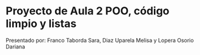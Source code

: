 # Proyecto de Aula 2 POO, código limpio y listas
Presentado por: Franco Taborda Sara, Diaz Uparela Melisa y Lopera Osorio Dariana
